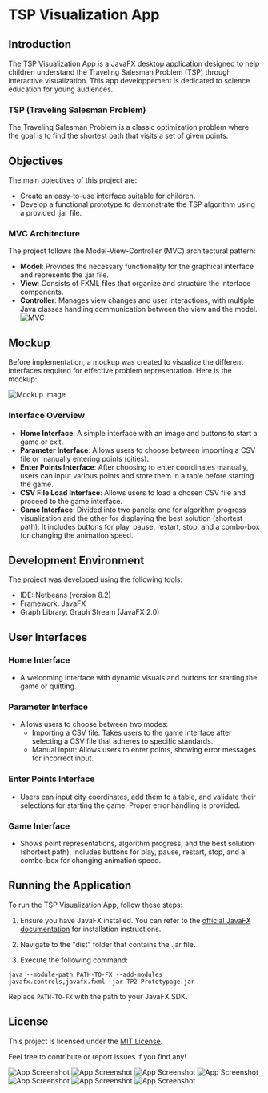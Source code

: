 # TSP Visualization App

## Introduction
The TSP Visualization App is a JavaFX desktop application designed to help children understand the Traveling Salesman Problem (TSP) through interactive visualization. This app developpement is  dedicated to science education for young audiences.

### TSP (Traveling Salesman Problem)
The Traveling Salesman Problem is a classic optimization problem where the goal is to find the shortest path that visits a set of given points.

## Objectives
The main objectives of this project are:

- Create an easy-to-use interface suitable for children.
- Develop a functional prototype to demonstrate the TSP algorithm using a provided .jar file.

### MVC Architecture
The project follows the Model-View-Controller (MVC) architectural pattern:

- **Model**: Provides the necessary functionality for the graphical interface and represents the .jar file.
- **View**: Consists of FXML files that organize and structure the interface components.
- **Controller**: Manages view changes and user interactions, with multiple Java classes handling communication between the view and the model.
![MVC](imgs/mvc.png)


## Mockup
Before implementation, a mockup was created to visualize the different interfaces required for effective problem representation. Here is the mockup:

![Mockup Image](imgs/mockup.png)

### Interface Overview

- **Home Interface**: A simple interface with an image and buttons to start a game or exit.
- **Parameter Interface**: Allows users to choose between importing a CSV file or manually entering points (cities).
- **Enter Points Interface**: After choosing to enter coordinates manually, users can input various points and store them in a table before starting the game.
- **CSV File Load Interface**: Allows users to load a chosen CSV file and proceed to the game interface.
- **Game Interface**: Divided into two panels: one for algorithm progress visualization and the other for displaying the best solution (shortest path). It includes buttons for play, pause, restart, stop, and a combo-box for changing the animation speed.

## Development Environment
The project was developed using the following tools:

- IDE: Netbeans (version 8.2)
- Framework: JavaFX
- Graph Library: Graph Stream (JavaFX 2.0)

## User Interfaces

### Home Interface
- A welcoming interface with dynamic visuals and buttons for starting the game or quitting.

### Parameter Interface
- Allows users to choose between two modes:
  - Importing a CSV file: Takes users to the game interface after selecting a CSV file that adheres to specific standards.
  - Manual input: Allows users to enter points, showing error messages for incorrect input.

### Enter Points Interface
- Users can input city coordinates, add them to a table, and validate their selections for starting the game. Proper error handling is provided.

### Game Interface
- Shows point representations, algorithm progress, and the best solution (shortest path). Includes buttons for play, pause, restart, stop, and a combo-box for changing animation speed.

## Running the Application
To run the TSP Visualization App, follow these steps:

1. Ensure you have JavaFX installed. You can refer to the [official JavaFX documentation](https://openjfx.io/openjfx-docs/install-javafx) for installation instructions.

2. Navigate to the "dist" folder that contains the .jar file.

3. Execute the following command:
   
`java --module-path PATH-TO-FX --add-modules javafx.controls,javafx.fxml -jar TP2-Prototypage.jar`

Replace `PATH-TO-FX` with the path to your JavaFX SDK.

## License
This project is licensed under the [MIT License](LICENSE).

Feel free to contribute or report issues if you find any!

![App Screenshot](imgs/screenshot1.png)
![App Screenshot](imgs/screenshot2.png)
![App Screenshot](imgs/screenshot3.png)
![App Screenshot](imgs/screenshot4.png)
![App Screenshot](imgs/screenshot5.png)
![App Screenshot](imgs/screenshot6.png)
![App Screenshot](imgs/gif.gif)

